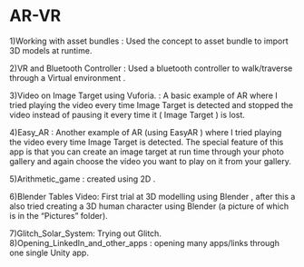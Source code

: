 # AR-VR
1)Working with asset bundles : Used the concept to asset bundle to import 3D models at runtime.

2)VR and Bluetooth Controller : Used a bluetooth controller to walk/traverse through a Virtual environment .

3)Video on Image Target using Vuforia. : A basic example of AR where I tried playing the video every time Image Target is detected and stopped the video instead of pausing it every time it ( Image Target ) is lost. 

4)Easy_AR : Another example of AR (using EasyAR ) where I tried playing the video every time Image Target is detected. The special feature of this app is that you can create an image target at run time through your photo gallery and again choose the video you want to play on it from your gallery.

5)Arithmetic_game : created using 2D .

6)Blender Tables Video: First trial at 3D modelling using Blender , after this a also tried creating  a 3D human character using Blender (a picture of which is in the “Pictures” folder).

7)Glitch_Solar_System: Trying out Glitch.
8)Opening_LinkedIn_and_other_apps : opening many apps/links through one single Unity app.
